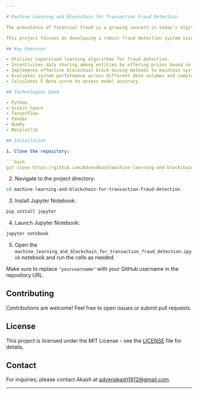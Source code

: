 ```yaml
---

# Machine Learning and Blockchain for Transaction Fraud Detection

The prevalence of financial fraud is a growing concern in today's digital world. Despite technological advancements, privacy concerns often hinder collaboration and information exchange among entities. However, leveraging machine learning (ML) technologies can significantly enhance fraud detection capabilities by analyzing massive volumes of transactional data.

This project focuses on developing a robust fraud detection system using various ML algorithms, including logistic regression, decision trees, neural networks, and K-nearest neighbors (KNN). By employing supervised learning methods, our system aims to identify trends indicative of fraudulent activities within financial transactions.

## Key Features

- Utilizes supervised learning algorithms for fraud detection.
- Incentivizes data sharing among entities by offering prizes based on data contribution difficulty.
- Implements effective blockchain block mining methods to maintain system integrity.
- Evaluates system performance across different data volumes and complexity levels.
- Calculates F Beta score to assess model accuracy.

## Technologies Used

- Python
- Scikit-learn
- TensorFlow
- Pandas
- NumPy
- Matplotlib

## Installation

1. Clone the repository:

```bash
git clone https://github.com/AdvenAkash/machine-learning-and-blockchain-for-transaction-fraud-detection.git
```

2. Navigate to the project directory:

```bash
cd machine-learning-and-blockchain-for-transaction-fraud-detection
```

3. Install Jupyter Notebook:

```bash
pip install jupyter
```

4. Launch Jupyter Notebook:

```bash
jupyter notebook
```

5. Open the `machine_learning_and_blockchain_for_transaction_fraud_detection.ipynb` notebook and run the cells as needed.

Make sure to replace `"yourusername"` with your GitHub username in the repository URL.

## Contributing

Contributions are welcome! Feel free to open issues or submit pull requests.

## License

This project is licensed under the MIT License - see the [LICENSE](LICENSE) file for details.

## Contact

For inquiries, please contact Akash at advenakash1912@gmail.com.

---
```

